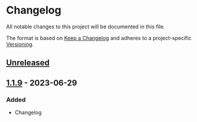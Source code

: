 # Changelog

All notable changes to this project will be documented in this file.

The format is based on [Keep a Changelog](https://keepachangelog.com/en/1.0.0/)
and adheres to a project-specific [Versioning](/README.md).

## [Unreleased]

## [1.1.9] - 2023-06-29

### Added

- Changelog

[unreleased]: https://github.com/neolution-ch/Neolution.Extensions.Configuration.GoogleSecrets/compare/1.1.9...HEAD
[1.1.9]: https://github.com/neolution-ch/Neolution.Extensions.Configuration.GoogleSecrets/compare/1.1.8...1.1.9
[1.1.8]: https://github.com/neolution-ch/Neolution.Extensions.Configuration.GoogleSecrets/compare/1.1.7...1.1.8
